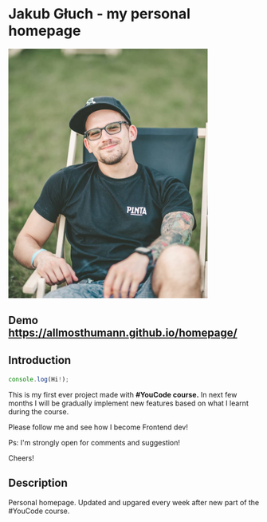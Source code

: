 # Jakub Głuch - my personal homepage

<img src="https://github.com/AllmostHumann/homepage/blob/main/images/profilowe.jpg?raw=true" height="500"/>

## Demo https://allmosthumann.github.io/homepage/

## Introduction

```javascript
console.log(Hi!);
```

This is my first ever project made with <b>#YouCode course.</b> In next few months I will be gradually implement new features based on what I learnt during the course. 

Please follow me and see how I become Frontend dev! 

Ps: I'm strongly open for comments and suggestion!

Cheers!

## Description 

Personal homepage. Updated and upgared every week after new part of the #YouCode course. 